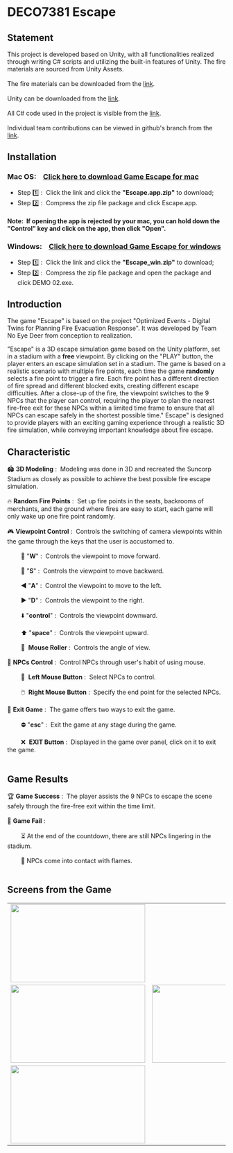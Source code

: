 # DECO7381 Escape
## Statement
This project is developed based on Unity, with all functionalities realized through writing C# scripts and utilizing the built-in features of Unity. The fire materials are sourced from Unity Assets.<br/><br/>
The fire materials can be downloaded from the <a href="https://assetstore.unity.com/packages/vfx/particles/fire-explosions/fire-smoke-dynamic-nature-217775">link</a>.<br/><br/>
Unity can be downloaded from the <a href="https://unity.com">link</a>.<br/><br/>
All C# code used in the project is visible from the <a href="https://github.com/WenruiJiang0919/DECO7381/tree/DECO7381-No-Eye-Deer-Codebase">link</a>.<br/><br/>
Individual team contributions can be viewed in github's branch from the <a href="https://github.com/WenruiJiang0919/DECO7381.git">link</a>.

## Installation
### Mac OS:&nbsp;&nbsp;&nbsp;&nbsp;<a href="https://github.com/WenruiJiang0919/DECO7381/releases/tag/macversion">Click here to download Game Escape for mac</a>

- Step 1️⃣&nbsp;:&nbsp;&nbsp;Click the link and click the **"Escape.app.zip"** to download;
- Step 2️⃣&nbsp;:&nbsp;&nbsp;Compress the zip file package and click Escape.app.
  

#### Note:&nbsp;&nbsp;If opening the app is rejected by your mac, you can hold down the **"Control"** key and click on the app, then click **"Open"**.


### Windows:&nbsp;&nbsp;&nbsp;&nbsp;<a href="https://github.com/WenruiJiang0919/DECO7381/releases/tag/winversion">Click here to download Game Escape for windows</a>

- Step 1️⃣&nbsp;:&nbsp;&nbsp;Click the link and click the **"Escape_win.zip"** to download;
- Step 2️⃣&nbsp;:&nbsp;&nbsp;Compress the zip file package and open the package and click DEMO 02.exe.

## Introduction
The game "Escape" is based on the project "Optimized Events - Digital Twins for Planning Fire Evacuation Response". It was developed by Team No Eye Deer from conception to realization.

"Escape" is a 3D escape simulation game based on the Unity platform, set in a stadium with a **free** viewpoint. By clicking on the "PLAY" button, the player enters an escape simulation set in a stadium. The game is based on a realistic scenario with multiple fire points, each time the game **randomly** selects a fire point to trigger a fire. Each fire point has a different direction of fire spread and different blocked exits, creating different escape difficulties. After a close-up of the fire, the viewpoint switches to the 9 NPCs that the player can control, requiring the player to plan the nearest fire-free exit for these NPCs within a limited time frame to ensure that all NPCs can escape safely in the shortest possible time." Escape" is designed to provide players with an exciting gaming experience through a realistic 3D fire simulation, while conveying important knowledge about fire escape.

## Characteristic

🏟️ **3D Modeling**&nbsp;:&nbsp;&nbsp;Modeling was done in 3D and recreated the Suncorp Stadium as closely as possible to achieve the best possible fire escape simulation.<br/><br/>
🔥 **Random Fire Points**&nbsp;:&nbsp;&nbsp;Set up fire points in the seats, backrooms of merchants, and the ground where fires are easy to start, each game will only wake up one fire point randomly.<br/><br/>
🎮 **Viewpoint Control**&nbsp;:&nbsp;&nbsp;Controls the switching of camera viewpoints within the game through the keys that the user is accustomed to.<br/><br/>
&nbsp;&nbsp;&nbsp;&nbsp;&nbsp;&nbsp;&nbsp;&nbsp;🔼 "**W**"&nbsp;:&nbsp;&nbsp;Controls the viewpoint to move forward.<br/><br/>
&nbsp;&nbsp;&nbsp;&nbsp;&nbsp;&nbsp;&nbsp;&nbsp;🔽 "**S**"&nbsp;:&nbsp;&nbsp;Controls the viewpoint to move backward.<br/><br/>
&nbsp;&nbsp;&nbsp;&nbsp;&nbsp;&nbsp;&nbsp;&nbsp;◀️ "**A**"&nbsp;:&nbsp;&nbsp;Control the viewpoint to move to the left.<br/><br/>
&nbsp;&nbsp;&nbsp;&nbsp;&nbsp;&nbsp;&nbsp;&nbsp;▶️ "**D**"&nbsp;:&nbsp;&nbsp;Controls the viewpoint to the right.<br/><br/>
&nbsp;&nbsp;&nbsp;&nbsp;&nbsp;&nbsp;&nbsp;&nbsp;⬇️ "**control**"&nbsp;:&nbsp;&nbsp;Controls the viewpoint downward.<br/><br/>
&nbsp;&nbsp;&nbsp;&nbsp;&nbsp;&nbsp;&nbsp;&nbsp;⬆️ "**space**"&nbsp;:&nbsp;&nbsp;Controls the viewpoint upward.<br/><br/>
&nbsp;&nbsp;&nbsp;&nbsp;&nbsp;&nbsp;&nbsp;&nbsp;🌄 &nbsp;**Mouse Roller**&nbsp;:&nbsp;&nbsp;Controls the angle of view.<br/><br/>
👥 **NPCs Control**&nbsp;:&nbsp;&nbsp;Control NPCs through user's habit of using mouse.<br/><br/>
&nbsp;&nbsp;&nbsp;&nbsp;&nbsp;&nbsp;&nbsp;&nbsp;🎯 &nbsp;**Left Mouse Button**&nbsp;:&nbsp;&nbsp;Select NPCs to control.<br/><br/>
&nbsp;&nbsp;&nbsp;&nbsp;&nbsp;&nbsp;&nbsp;&nbsp;🖱️ &nbsp;**Right Mouse Button**&nbsp;:&nbsp;&nbsp;Specify the end point for the selected NPCs.<br/><br/>
🚪 **Exit Game**&nbsp;:&nbsp;&nbsp;The game offers two ways to exit the game.<br/><br/>
&nbsp;&nbsp;&nbsp;&nbsp;&nbsp;&nbsp;&nbsp;&nbsp;⛔ "**esc**"&nbsp;:&nbsp;&nbsp;Exit the game at any stage during the game.<br/><br/>
&nbsp;&nbsp;&nbsp;&nbsp;&nbsp;&nbsp;&nbsp;&nbsp;❌ &nbsp;**EXIT Button**&nbsp;:&nbsp;&nbsp;Displayed in the game over panel, click on it to exit the game.<br/><br/>

## Game Results
🏆 **Game Success**&nbsp;:&nbsp;&nbsp;The player assists the 9 NPCs to escape the scene safely through the fire-free exit within the time limit.<br/><br/>
🚨 **Game Fail**&nbsp;:<br/><br/>
&nbsp;&nbsp;&nbsp;&nbsp;&nbsp;&nbsp;&nbsp;&nbsp;⏳ At the end of the countdown, there are still NPCs lingering in the stadium.<br/><br/>
&nbsp;&nbsp;&nbsp;&nbsp;&nbsp;&nbsp;&nbsp;&nbsp;🚫 NPCs come into contact with flames.<br/><br/>

## Screens from the Game
<table>
    <tr>
        <td colspan="2"><a href="https://sm.ms/image/E3LuVTFcSpl9PKB" target="_blank"><img src="https://s2.loli.net/2023/10/18/E3LuVTFcSpl9PKB.png" width="310px" height="180px"></a></td>
        <td colspan="2"><a href="https://sm.ms/image/KVg5w6PGmZNakQH" target="_blank"><img src="https://s2.loli.net/2023/10/18/KVg5w6PGmZNakQH.png" width="310px" height="180px"></a></td>
    </tr>
    <tr>
        <td><a href="https://sm.ms/image/vPZuo9JRi1CEQjX" target="_blank"><img src="https://s2.loli.net/2023/10/18/vPZuo9JRi1CEQjX.png" width="310px" height="180px"></a></td>
        <td><a href="https://sm.ms/image/L4JKFIGSgrMkt7a" target="_blank"><img src="https://s2.loli.net/2023/10/18/L4JKFIGSgrMkt7a.png" width="310px" height="180px"></a></td>
        <td><a href="https://sm.ms/image/qRCEPTsjWyLVvGi" target="_blank"><img src="https://s2.loli.net/2023/10/18/qRCEPTsjWyLVvGi.png" width="310px" height="180px"></a></td>
    </tr>
    <tr>
        <td colspan="2"><a href="https://sm.ms/image/rOv4pdCsAQH9J6U" target="_blank"><img src="https://s2.loli.net/2023/10/18/rOv4pdCsAQH9J6U.png" width="310px" height="180px"></a></td>
        <td colspan="2"><a href="https://sm.ms/image/1NLSpFs7whU64r3" target="_blank"><img src="https://s2.loli.net/2023/10/18/1NLSpFs7whU64r3.png" width="310px" height="180px"></a></td>
    </tr>
</table>
